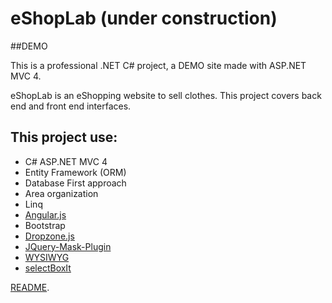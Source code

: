 # eShopLab (under construction)

##DEMO

This is a professional .NET C# project, a DEMO site made with ASP.NET MVC 4.

eShopLab is an eShopping website to sell clothes. This project covers back end and front end interfaces.

## This project use:
-	C# ASP.NET MVC 4
-	Entity Framework (ORM)
-	Database First approach
-	Area organization
-	Linq
-	[Angular.js](https://angularjs.org/)
-	Bootstrap
-	[Dropzone.js](http://www.dropzonejs.com)
-	[JQuery-Mask-Plugin](https://github.com/igorescobar/jQuery-Mask-Plugin)
-	[WYSIWYG](https://github.com/schnawel007/bootstrap3-wysihtml5)
-	[selectBoxIt](https://github.com/gfranko/jquery.selectBoxIt.js)


[README](https://github.com/amorel/eShopLab).





